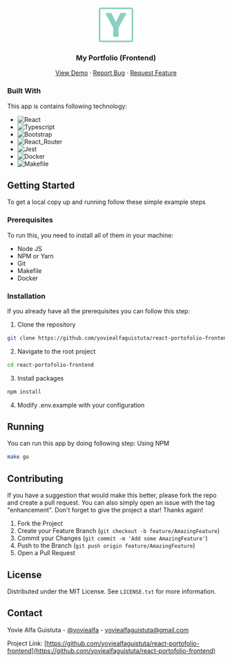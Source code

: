 <div id="top"></div>

<!-- PROJECT LOGO -->
<br />
<div align="center">
  <a href="https://github.com/yoviealfaguistuta/react-portofolio-frontend">
    <img src="public/logo.png" alt="Logo" width="80" height="80">
  </a>

  <h3 align="center">My Portfolio (Frontend)</h3>

  <p align="center">
    <a href="http://yoviealfaguistuta.site">View Demo</a>
    ·
    <a href="https://github.com/yoviealfaguistuta/react-portofolio-frontend/issues">Report Bug</a>
    ·
    <a href="https://github.com/yoviealfaguistuta/react-portofolio-frontend/issues">Request Feature</a>
  </p>
</div>



### Built With

This app is contains following technology:

* ![React](https://img.shields.io/badge/-React-0D1117?style=flat&logo=react)&nbsp;
* ![Typescript](https://img.shields.io/badge/-Typescript-0D1117?style=flat&logo=typescript)&nbsp;
* ![Bootstrap](https://img.shields.io/badge/-Bootstrap-0D1117?style=flat&logo=bootstrap)&nbsp;
* ![React_Router](https://img.shields.io/badge/React_Router-0D1117?style=flat&logo=react-router)&nbsp;
* ![Jest](https://img.shields.io/badge/Jest-0D1117?style=flat&logo=Jest)&nbsp;
* ![Docker](https://img.shields.io/badge/Docker-0D1117?style=flat&logo=docker)&nbsp;
* ![Makefile](https://img.shields.io/badge/Makefile-0D1117?style=flat&logo=makefile)&nbsp;

<!-- GETTING STARTED -->
## Getting Started

To get a local copy up and running follow these simple example steps

### Prerequisites

To run this, you need to install all of them in your machine:
- Node JS
- NPM or Yarn
- Git
- Makefile
- Docker

### Installation 

If you already have all the prerequisites you can follow this step:

1. Clone the repository
 ```sh
 git clone https://github.com/yoviealfaguistuta/react-portofolio-frontend.git
 ```
2. Navigate to the root project
  ```sh
  cd react-portofolio-frontend
  ```
3. Install packages
  ```sh
  npm install
  ```
4. Modify .env.example with your configuration
<!-- USAGE EXAMPLES -->
## Running

You can run this app by doing following step:
Using NPM
  ```sh
  make go 
  ```
 
<!-- CONTRIBUTING -->
## Contributing

If you have a suggestion that would make this better, please fork the repo and create a pull request. You can also simply open an issue with the tag "enhancement".
Don't forget to give the project a star! Thanks again!

1. Fork the Project
2. Create your Feature Branch (`git checkout -b feature/AmazingFeature`)
3. Commit your Changes (`git commit -m 'Add some AmazingFeature'`)
4. Push to the Branch (`git push origin feature/AmazingFeature`)
5. Open a Pull Request

<!-- LICENSE -->
## License

Distributed under the MIT License. See `LICENSE.txt` for more information.

<!-- CONTACT -->
## Contact

Yovie Alfa Guistuta - [@yoviealfa](https://www.instagram.com/yoviealfa/) - yoviealfaguistuta@gmail.com

Project Link: [https://github.com/yoviealfaguistuta/react-portofolio-frontend](https://github.com/yoviealfaguistuta/react-portofolio-frontend)
